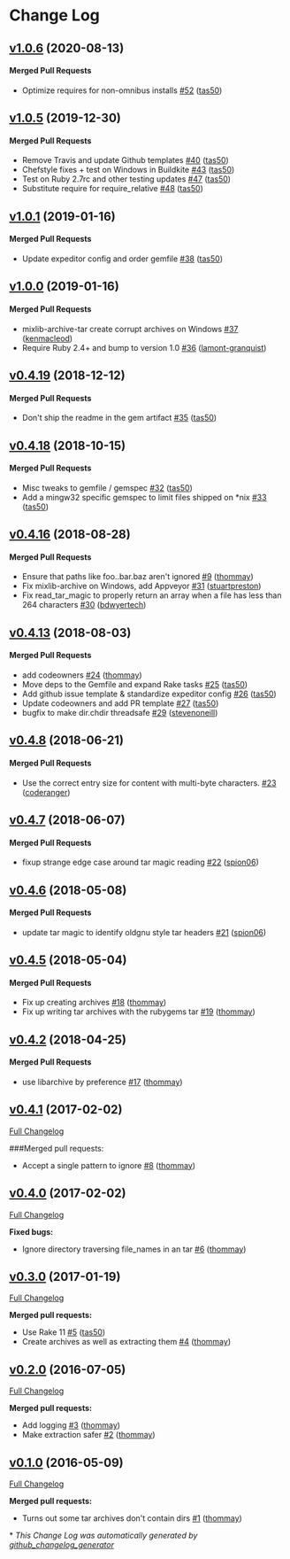 <!-- usage documentation: http://expeditor-docs.es.chef.io/configuration/changelog/ -->
# Change Log

<!-- latest_release -->
<!-- latest_release -->

<!-- release_rollup -->
<!-- release_rollup -->

<!-- latest_stable_release -->
## [v1.0.6](https://github.com/chef/mixlib-archive/tree/v1.0.6) (2020-08-13)

#### Merged Pull Requests
- Optimize requires for non-omnibus installs [#52](https://github.com/chef/mixlib-archive/pull/52) ([tas50](https://github.com/tas50))
<!-- latest_stable_release -->

## [v1.0.5](https://github.com/chef/mixlib-archive/tree/v1.0.5) (2019-12-30)

#### Merged Pull Requests
- Remove Travis and update Github templates [#40](https://github.com/chef/mixlib-archive/pull/40) ([tas50](https://github.com/tas50))
- Chefstyle fixes + test on Windows in Buildkite [#43](https://github.com/chef/mixlib-archive/pull/43) ([tas50](https://github.com/tas50))
- Test on Ruby 2.7rc and other testing updates [#47](https://github.com/chef/mixlib-archive/pull/47) ([tas50](https://github.com/tas50))
- Substitute require for require_relative [#48](https://github.com/chef/mixlib-archive/pull/48) ([tas50](https://github.com/tas50))

## [v1.0.1](https://github.com/chef/mixlib-archive/tree/v1.0.1) (2019-01-16)

#### Merged Pull Requests
- Update expeditor config and order gemfile [#38](https://github.com/chef/mixlib-archive/pull/38) ([tas50](https://github.com/tas50))

## [v1.0.0](https://github.com/chef/mixlib-archive/tree/v1.0.0) (2019-01-16)

#### Merged Pull Requests
- mixlib-archive-tar create corrupt archives on Windows [#37](https://github.com/chef/mixlib-archive/pull/37) ([kenmacleod](https://github.com/kenmacleod))
- Require Ruby 2.4+ and bump to version 1.0 [#36](https://github.com/chef/mixlib-archive/pull/36) ([lamont-granquist](https://github.com/lamont-granquist))

## [v0.4.19](https://github.com/chef/mixlib-archive/tree/v0.4.19) (2018-12-12)

#### Merged Pull Requests
- Don&#39;t ship the readme in the gem artifact [#35](https://github.com/chef/mixlib-archive/pull/35) ([tas50](https://github.com/tas50))

## [v0.4.18](https://github.com/chef/mixlib-archive/tree/v0.4.18) (2018-10-15)

#### Merged Pull Requests
- Misc tweaks to gemfile / gemspec [#32](https://github.com/chef/mixlib-archive/pull/32) ([tas50](https://github.com/tas50))
- Add a mingw32 specific gemspec to limit files shipped on *nix [#33](https://github.com/chef/mixlib-archive/pull/33) ([tas50](https://github.com/tas50))

## [v0.4.16](https://github.com/chef/mixlib-archive/tree/v0.4.16) (2018-08-28)

#### Merged Pull Requests
- Ensure that paths like foo..bar.baz aren&#39;t ignored [#9](https://github.com/chef/mixlib-archive/pull/9) ([thommay](https://github.com/thommay))
- Fix mixlib-archive on Windows, add Appveyor [#31](https://github.com/chef/mixlib-archive/pull/31) ([stuartpreston](https://github.com/stuartpreston))
- Fix read_tar_magic to properly return an array when a file has less than 264 characters [#30](https://github.com/chef/mixlib-archive/pull/30) ([bdwyertech](https://github.com/bdwyertech))

## [v0.4.13](https://github.com/chef/mixlib-archive/tree/v0.4.13) (2018-08-03)

#### Merged Pull Requests
- add codeowners [#24](https://github.com/chef/mixlib-archive/pull/24) ([thommay](https://github.com/thommay))
- Move deps to the Gemfile and expand Rake tasks [#25](https://github.com/chef/mixlib-archive/pull/25) ([tas50](https://github.com/tas50))
- Add github issue template &amp; standardize expeditor config [#26](https://github.com/chef/mixlib-archive/pull/26) ([tas50](https://github.com/tas50))
- Update codeowners and add PR template [#27](https://github.com/chef/mixlib-archive/pull/27) ([tas50](https://github.com/tas50))
- bugfix to make dir.chdir threadsafe [#29](https://github.com/chef/mixlib-archive/pull/29) ([stevenoneill](https://github.com/stevenoneill))

## [v0.4.8](https://github.com/chef/mixlib-archive/tree/v0.4.8) (2018-06-21)

#### Merged Pull Requests
- Use the correct entry size for content with multi-byte characters. [#23](https://github.com/chef/mixlib-archive/pull/23) ([coderanger](https://github.com/coderanger))

## [v0.4.7](https://github.com/chef/mixlib-archive/tree/v0.4.7) (2018-06-07)

#### Merged Pull Requests
- fixup strange edge case around tar magic reading [#22](https://github.com/chef/mixlib-archive/pull/22) ([spion06](https://github.com/spion06))

## [v0.4.6](https://github.com/chef/mixlib-archive/tree/v0.4.6) (2018-05-08)

#### Merged Pull Requests
- update tar magic to identify oldgnu style tar headers [#21](https://github.com/chef/mixlib-archive/pull/21) ([spion06](https://github.com/spion06))

## [v0.4.5](https://github.com/chef/mixlib-archive/tree/v0.4.5) (2018-05-04)

#### Merged Pull Requests
- Fix up creating archives [#18](https://github.com/chef/mixlib-archive/pull/18) ([thommay](https://github.com/thommay))
- Fix up writing tar archives with the rubygems tar [#19](https://github.com/chef/mixlib-archive/pull/19) ([thommay](https://github.com/thommay))

## [v0.4.2](https://github.com/chef/mixlib-archive/tree/v0.4.2) (2018-04-25)

#### Merged Pull Requests
- use libarchive by preference [#17](https://github.com/chef/mixlib-archive/pull/17) ([thommay](https://github.com/thommay))

## [v0.4.1](https://github.com/chef/mixlib-archive/tree/v0.4.1) (2017-02-02)

[Full Changelog](https://github.com/chef/mixlib-archive/compare/v0.4.0...v0.4.1)

###Merged pull requests:

- Accept a single pattern to ignore [\#8](https://github.com/chef/mixlib-archive/pull/8) ([thommay](https://github.com/thommay))

## [v0.4.0](https://github.com/chef/mixlib-archive/tree/v0.4.0) (2017-02-02)
[Full Changelog](https://github.com/chef/mixlib-archive/compare/v0.3.0...v0.4.0)

**Fixed bugs:**

- Ignore directory traversing file\_names in an tar [\#6](https://github.com/chef/mixlib-archive/pull/6) ([thommay](https://github.com/thommay))

## [v0.3.0](https://github.com/chef/mixlib-archive/tree/v0.3.0) (2017-01-19)
[Full Changelog](https://github.com/chef/mixlib-archive/compare/v0.2.0...v0.3.0)

**Merged pull requests:**

- Use Rake 11 [\#5](https://github.com/chef/mixlib-archive/pull/5) ([tas50](https://github.com/tas50))
- Create archives as well as extracting them [\#4](https://github.com/chef/mixlib-archive/pull/4) ([thommay](https://github.com/thommay))

## [v0.2.0](https://github.com/chef/mixlib-archive/tree/v0.2.0) (2016-07-05)
[Full Changelog](https://github.com/chef/mixlib-archive/compare/v0.1.0...v0.2.0)

**Merged pull requests:**

- Add logging [\#3](https://github.com/chef/mixlib-archive/pull/3) ([thommay](https://github.com/thommay))
- Make extraction safer [\#2](https://github.com/chef/mixlib-archive/pull/2) ([thommay](https://github.com/thommay))

## [v0.1.0](https://github.com/chef/mixlib-archive/tree/v0.1.0) (2016-05-09)
[Full Changelog](https://github.com/chef/mixlib-archive/compare/053f20d5455cc463251f91d1413b973232909dc2...v0.1.0)

**Merged pull requests:**

- Turns out some tar archives don't contain dirs [\#1](https://github.com/chef/mixlib-archive/pull/1) ([thommay](https://github.com/thommay))



\* *This Change Log was automatically generated by [github_changelog_generator](https://github.com/skywinder/Github-Changelog-Generator)*